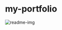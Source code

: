 # my-portfolio
![readme-img](https://github.com/TKukeenthan/my-portfolio/assets/138001135/08bd32c3-edd4-40a0-bb0d-49cc07074f15)
